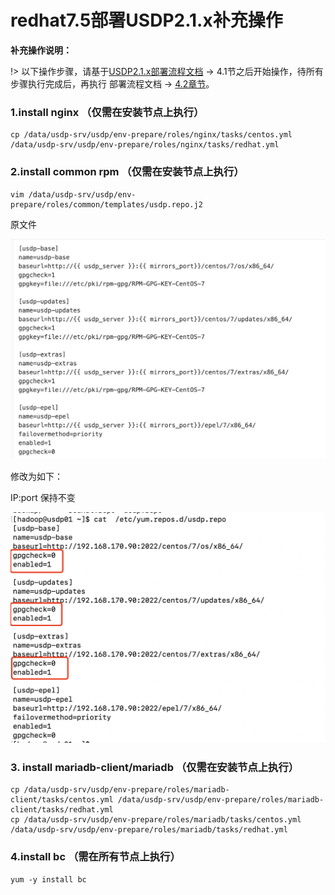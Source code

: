 # redhat7.5部署USDP2.1.x补充操作

**补充操作说明：**

!> 以下操作步骤，请基于[USDP2.1.x部署流程文档](https://docs.ucloud.cn/usdpdc/2.1.x/plan&create/install_v2) -> 4.1节之后开始操作，待所有步骤执行完成后，再执行 部署流程文档 -> [4.2章节](https://docs.ucloud.cn/usdpdc/2.1.x/plan&create/install_v2?id=_42-%e6%89%a7%e8%a1%8c%e7%8e%af%e5%a2%83%e5%88%9d%e5%a7%8b%e5%8c%96)。

### 1.install nginx （仅需在安装节点上执行）

```shell
cp /data/usdp-srv/usdp/env-prepare/roles/nginx/tasks/centos.yml /data/usdp-srv/usdp/env-prepare/roles/nginx/tasks/redhat.yml
```

### 2.install common rpm （仅需在安装节点上执行）

```shell
vim /data/usdp-srv/usdp/env-prepare/roles/common/templates/usdp.repo.j2
```

原文件

![](../../images/plan&create/2.1.x/image2022-11-29_18-2-25.png)

修改为如下：

IP:port 保持不变

![](../../images/plan&create/2.1.x/image2022-11-29_18-6-21.png)

### 3. install mariadb-client/mariadb （仅需在安装节点上执行）

```shell
cp /data/usdp-srv/usdp/env-prepare/roles/mariadb-client/tasks/centos.yml /data/usdp-srv/usdp/env-prepare/roles/mariadb-client/tasks/redhat.yml
cp /data/usdp-srv/usdp/env-prepare/roles/mariadb/tasks/centos.yml /data/usdp-srv/usdp/env-prepare/roles/mariadb/tasks/redhat.yml
```

### 4.install bc （需在所有节点上执行）

```shell
yum -y install bc
```

